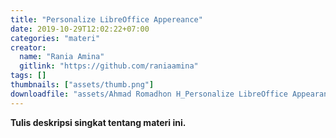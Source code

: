 ```yaml
---
title: "Personalize LibreOffice Appereance"
date: 2019-10-29T12:02:22+07:00
categories: "materi"
creator: 
  name: "Rania Amina"
  gitlink: "https://github.com/raniaamina"
tags: []
thumbnails: ["assets/thumb.png"]
downloadfile: "assets/Ahmad Romadhon H_Personalize LibreOffice Appearance.pdf"
---
```

**Tulis deskripsi singkat tentang materi ini.**